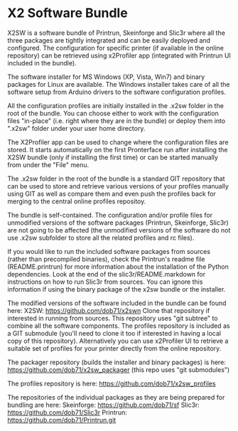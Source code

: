 X2 Software Bundle
==================

X2SW is a software bundle of Printrun, Skeinforge and Slic3r where 
all the three packages are tightly integrated and can be easily deployed 
and configured. The configuration for specific printer (if available in the 
online repository) can be retrieved using x2Profiler app (integrated with 
Printrun UI included in the bundle).

The software installer for MS Windows (XP, Vista, Win7) and binary packages 
for Linux are available. The Windows installer takes care of all the software 
setup from Arduino drivers to the software configuration profiles.

All the configuration profiles are initially installed in the .x2sw folder in 
the root of the bundle. You can choose either to work with the configuration 
files "in-place" (i.e. right where they are in the bundle) or deploy them 
into ".x2sw" folder under your user home directory. 

The X2Profiler app can be used to change where the configuration files are 
stored. It starts automatically on the first Pronterface run after 
installing the X2SW bundle (only if installing the first time) or can be 
started manually from under the "File" menu. 

The .x2sw folder in the root of the bundle is a standard GIT repository 
that can be used to store and retrieve various versions of your profiles 
manually using GIT as well as compare them and even push the profiles back 
for merging to the central online profiles repositoy.

The bundle is self-contained. The configuration and/or profile files for 
unmodified versions of the software packages (Printrun, Skeinforge, Slic3r) 
are not going to be affected (the unmodified versions of the software do 
not use .x2sw subfolder to store all the related profiles and rc files).

If you would like to run the included software packages from sources (rather 
than precompiled binaries), check the Printrun's readme file (README.printrun) 
for more information about the installation of the Python dependencies.
Look at the end of the slic3r/README.markdown for instructions on how to run 
Slic3r from sources. You can ignore this information if using the binary 
package of the x2sw bundle or the installer.

The modified versions of the software included in the bundle can be found here:
X2SW: https://github.com/dob71/x2swn
Clone that repository if interested in running from sources.
This repository uses "git subtree" to combine all the software components. 
The profiles repository is included as a GIT submodule (you'll need to clone
it too if interested in having a local copy of this repository). Alternatively 
you can use x2Profiler UI to retrieve a suitable set of profiles for your 
printer directly from the online repository.

The packager repository (builds the installer and binary packages) is here:
https://github.com/dob71/x2sw_packager
(this repo uses "git submodules")

The profiles repository is here:
https://github.com/dob71/x2sw_profiles

The repositories of the individual packages as they are being prepared for 
bundling are here:
Skeinforge: https://github.com/dob71/sf
Slic3r: https://github.com/dob71/Slic3r
Printrun: https://github.com/dob71/Printrun.git

